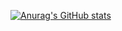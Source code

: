 [![Anurag's GitHub stats](https://github-readme-stats.vercel.app/api?username=KotKompot0)](https://github.com/anuraghazra/github-readme-stats)

